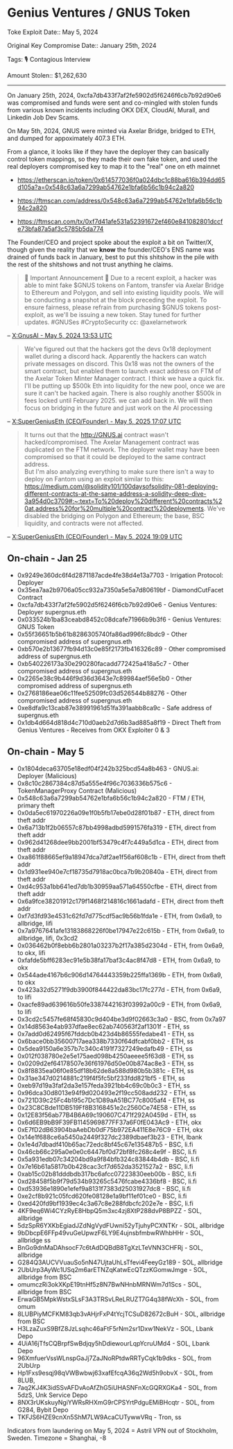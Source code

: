 # Genius Ventures / GNUS Token

Toke Exploit Date:: May 5, 2024

Original Key Compromise Date:: January 25th, 2024

Tags: 🎙️ Contagious Interview

Amount Stolen:: $1,262,630

---


On January 25th, 2024, 0xcfa7db433f7af2fe5902d5f6246f6cb7b92d90e6 was compromised and funds were sent and co-mingled with stolen funds from various known incidents including OKX DEX, CloudAI, Murall, and Linkedin Job Dev Scams.

On May 5th, 2024, GNUS were minted via Axelar Bridge, bridged to ETH, and dumped for appoximately 407.3 ETH.

From a glance, it looks like if they have the deployer they can basically control token mappings, so they made their own fake token, and used the real deployers compromised key to map it to the "real" one on eth mainnet

- https://etherscan.io/token/0x614577036f0a024dbc1c88ba616b394dd65d105a?a=0x548c63a6a7299ab54762e1bfa6b56c1b94c2a820

- https://ftmscan.com/address/0x548c63a6a7299ab54762e1bfa6b56c1b94c2a820

- https://ftmscan.com/tx/0xf7d41afe531a52391672ef460e841082801dccfe73bfa87a5af3c5785b5da774


The Founder/CEO and project spoke about the exploit a bit on Twitter/X, though given the reality that we **know** the founder/CEO's ENS name was drained of funds back in January, best to put this shitshow in the pile with the rest of the shitshows and not trust anything he claims.

> 🚨 Important Announcement 🚨
> Due to a recent exploit, a hacker was able to mint fake $GNUS tokens on Fantom, transfer via Axelar Bridge to Ethereum and Polygon, and sell into existing liquidity pools. 
> We will be conducting a snapshot at the block preceding the exploit. 
> To ensure fairness, please refrain from purchasing $GNUS tokens post-exploit, as we'll be issuing a new token. 
> Stay tuned for further updates. 
> #GNUSes #CryptoSecurity 
> cc: @axelarnetwork

– [X:GnusAI - May 5, 2024 13:53 UTC](https://twitter.com/gnusai/status/1787118358862942361)


> We've figured out that the hackers got the devs 0x18 deployment wallet during a discord hack. Apparently the hackers can watch private messages on discord. 
> This 0x18 was not the owners of the smart contract, but enabled them to launch exact address on FTM of the Axelar Token  Minter Manager contract.
> I think we have a quick fix.
> I'll be putting up $500k Eth into liquidity for the new pool, once we are sure it can't be hacked again.
> There is also roughly another $500k in fees locked until February 2025. we can add back in.
> We will then focus on bridging in the future and just work on the AI processing

– [X:SuperGeniusEth (CEO/Founder) - May 5, 2025 17:07 UTC](https://twitter.com/SuperGeniusEth/status/1787167358706196758)


> It turns out that the http://GNUS.ai contract wasn't hacked/compromised.
> The Axelar Management contract was duplicated on the FTM network. The deployer wallet may have been compromised so that it could be deployed to the same contract address.  
> But I'm also analyzing everything to make sure there isn't a way to deploy on Fantom using an exploit similar to this:
> https://medium.com/@solidity101/100daysofsolidity-081-deploying-different-contracts-at-the-same-address-a-solidity-deep-dive-3a954d0c3709#:~:text=To%20deploy%20different%20contracts%20at,address%20for%20multiple%20contract%20deployments. 
> We've disabled the bridging on Polygon and Ethereum; the base, BSC liquidity, and contracts were not affected.

– [X:SuperGeniusEth (CEO/Founder) - May 5, 2024 19:09 UTC](https://twitter.com/SuperGeniusEth/status/1787197943524810994 )





## On-chain - Jan 25

- 0x9249e360dc6f4d2871187acde4fe38d4e13a7703 - Irrigation Protocol: Deployer
- 0x35ea7aa2b9706a05cc932a7350a5e5a7d80619bf - DiamondCutFacet Contract
- 0xcfa7db433f7af2fe5902d5f6246f6cb7b92d90e6 - Genius Ventures: Deployer supergnus.eth
- 0x033524b1ba83ceabd8452c08dcafe71966b9b3f6 - Genius Ventures: GNUS Token
- 0x55f36651b5b61b8286305740fa86ad996fc8bdc9 - Other compromised address of supergnus.eth
- 0xb570e2b13677fb94d13c0e85f2173fb416326c89 - Other compromised address of supergnus.eth
- 0xb540226173a30e290280facadd772425a418a5c7 - Other compromised address of supergnus.eth
- 0x2265e38c9b446f9d36d3643e7c89984aef56e5b0 - Other compromised address of supergnus.eth
- 0x2768186eae06c11fee52509fc03d526544b88276 - Other compromised address of supergnus.eth
- 0xe8dfa9c13cab87e38991961d51fa391aabb8ca9c - Safe address of supergnus.eth
- 0x1db4d664d818d4c710d0aeb2d7d6b3ad885a8f19 - Direct Theft from Genius Ventures - Receives from OKX Exploiter 0 & 3

## On-chain - May 5

- 0x1804deca63705e18edf04f242b325bcd54a8b463 - GNUS.ai: Deployer (Malicious)
- 0x8c10c2867384c87d5a555e4f96c7036336b575c6 - TokenManagerProxy Contract (Malicious)
- 0x548c63a6a7299ab54762e1bfa6b56c1b94c2a820 - FTM / ETH, primary theft
- 0x0da5ec61970226a09e1f0b5fb17ebe0d28f01b87 - ETH, direct from theft addr
- 0x6a713b1f2b06557c87bb4998adbd5991576fa319 - ETH, direct from theft addr
- 0x962d41268dee9bb2001bf53479c4f7c449a5d1ca - ETH, direct from theft addr
- 0xa861f88665ef9a18947dca7df2ae1f56af608c1b - ETH, direct from theft addr
- 0x1d931ee940e7cf18735d7918ac0bca7b9b20840a - ETH, direct from theft addr
- 0xd4c953a1bb641ed7db1b30959aa571a64550cfbe - ETH, direct from theft addr
- 0x6a9fce38201912c179f1468f214816c1661adafd - ETH, direct from theft addr
- 0xf7d3fd93e4531c62fd7d775cdf5ac9b56b1fda1e - ETH, from 0x6a9, to allbridge, lifi
- 0x7a9767641afe13183868226f0be17947e22c615b - ETH, from 0x6a9, to allbridge, lifi, 0x3cd2
- 0x036462b0f8ebb6b2801a03237b2f17a385d2304d - ETH, from 0x6a9, to okx, lifi
- 0xfafde5bff6283ec91e5b38fa17baf3c4ac8f47d8 - ETH, from 0x6a9, to okx
- 0x544ade4167b6c906d14764443359b225ffa1369b - ETH, from 0x6a9, to okx
- 0x423a32d5271f9db3900f844422da83bc17fc277d - ETH, from 0x6a9, to lifi
- 0xacfe89ad639616b50fe3387442163f03992a00c9 - ETH, from 0x6a9, to lifi
- 0x3cd2c5457fe68f45830c9d404be3d9f02663c3a0 - BSC, from 0x7a97
- 0x14d8563e4ab937dfae8ec62ab740563f2af1301f - ETH, ss
- 0x7add0d62495f67fddcb0b423d4b86555fedabe41 - ETH, ss
- 0x6bace0bb35600717aea338b7330f64dfcabf0bb2 - ETH, ss
- 0x5dea9150a6e357b7c340c4191f7327249edafb49 - ETH, ss
- 0x012f038780e2e5e175aed098b4250aeeee5f63d8 - ETH, ss
- 0x0209d2ef64178507e36f61976d50e00b874ac8e3 - ETH, ss
- 0x8f8835ea06f0e85df18b62de8a588d980b5b381c - ETH, ss
- 0x31ae347d0214881c219f4f5fc5bf233fdd821bf5 - ETH, ss
- 0xeb97d19a3faf2da3e157feda3921bb4c69c0b0c3 - ETH, ss
- 0x96dca30d8013e94f9d020493e2f19cc508add232 - ETH, ss
- 0x721D39c25Fc4b195c7Dc1D89aA51BC77c8005af4 - ETH, ss
- 0x23C8CBde11DB519Ff8B3168451e2c2560Ce74E58 - ETH, ss
- 0x12E83f56ab77B4B6A69c190607C471f292A0459d - ETH, ss
- 0x6d6EB9bB9F39FB1145969877FF37a6F0fE043Ac9 - ETH, okx
- 0xE7fD2dB63904baAebDb0dF75b972EA411E8e76C9 - ETH, okx
- 0x14e1f688ce6a5450a2449f327dc2389dbaef3b23 - ETH, lbank
- 0x1e4d7dbadf410b65ac72edc8bf45c67e135487b5 - BSC, li.fi
- 0x46cb66c295a0e0e0c6447bf0d72bf8fc268c4e9f - BSC, li.fi
- 0x5a931edb07c34204bd9a9f84bfb324c83844b4db - BSC, li.fi
- 0x7e16b61a5817b0b428cac3cf7d652da3521527a2 - BSC, li.fi
- 0xab15c02b81dddbdb317bc6afcc07223830eeb00b - BSC, li.fi
- 0xd28458f5b9f79d534b93265c5476fcabe4336bf8 - BSC, li.fi
- 0xd53936e1890e1efef9a8131f7383d25031927dc8 - BSC, li.fi
- 0xe2cf8b921c05fcd620fe08128e1a9bf11ef01ce0 - BSC, li.fi
- 0xed420fd9bf1939ec4c3a67c8e288fdbcfc202e7e - BSC, li.fi
- 4KF9eq6Wi4CYzRyE8HbpQ5m3xc4zj8XtP288dvP8BPZZ - SOL, allbridge
- 5dzSpR6YXKbEgiadJZdNgVydFUwni52yTjuhyPCXNTKr - SOL, allbridge
- 9bDbcpE6FFp49vuGeUpwzF6LY9E4ujnsbfmbwRWhbHHr - SOL, allbridge ss
- BnGo9dnMaDAhsocF7c6tAdDQBdB8TgXzLTeVNN3CHFRj - SOL, allbridge
- G284Q3AUCVVuauSo5nN47UjtaUhLsTfevi4FeeyGz189 - SOL, allbridge
- 2UbUrp3AyWc1USq2m6arETNZqKatwEcQTzzKGomwJmge - SOL, allbridge from BSC
- omumczRi3okXKpE19tnHf5z8N7BwNHnbMRNWm7d1Scs - SOL, allbridge from BSC
- ErwaGB5MpkWstxSLsF3A3TRSvLReLRUZT7G4q38fWcXh - SOL, from omum
- 8LUBPiyMCFKM83qb3vAHjrFxP4tYcjTCSuD82672cBuH - SOL, allbridge from BSC
- H3LzaZuxS9BfZ8JzLsqhc46aFtF5rNm2sr1Dxw1NekVz - SOL, Lbank Depo
- 4UiA16jTfsCQBrpfSwBdjqy5hDdiewourLqpYcruUMd4 - SOL, Lbank Depo
- 96XmfuerVssWLnspGaJj7ZaJNoRPtdwRRTyCqk1b9dks - SOL, from 2UbUrp
- Hp1Fxs9esqj98qVWBwbwj63xafEfcqA36q2Wd5h9obvX - SOL, from 8LUB, 
- 7aq2KJ4K3idSSvAFDvAoAfZhG5iUHASNFnXcGQRXGKa4 - SOL, from 5dzS, Unk Service Depo
- 8NX3rUKskuyNgiYWRsRHXmG9rCPSYrtPdguEMiBHcqtr - SOL, from G284, Bybit Depo
- TKFJS6HZE9cnXn5ShM7LW9AcaCUTywwVRq - Tron, ss


Indicators from laundering on May 5, 2024 = Astril VPN out of Stockholm, Sweden. Timezone = Shanghai, -8